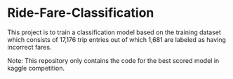 # Ride-Fare-Classification

This project is to train a classification model based on the training dataset which consists of 17,176 trip entries out of which 1,681 are labeled as having incorrect fares.

Note: This repository only contains the code for the best scored model in kaggle competition.
